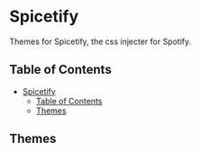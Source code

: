 # Spicetify

Themes for Spicetify, the css injecter for Spotify.

## Table of Contents

- [Spicetify](#spicetify)
  - [Table of Contents](#table-of-contents)
  - [Themes](#themes)

## Themes


